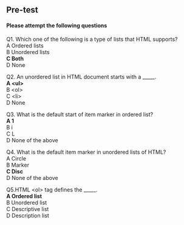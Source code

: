 ## Pre-test
#### Please attempt the following questions

Q1. Which one of the following is a type of lists that HTML supports?<br>
A  Ordered lists<br>
B  Unordered lists<br>
<b>C Both<br></b>
D  None<br>

Q2. An unordered list in HTML document starts with a _____.<br>
<b>A  &lt;ul&gt;</b><br>
B  &lt;ol&gt;<br>
C &lt;li&gt;<br>
D  None<br>

Q3. What is the default start of item marker in ordered list?<br>
<b>A  1</b><br>
B  i<br>
C L<br>
D  None of the above<br>

Q4. What is the default item marker in unordered lists of HTML?<br>
A  Circle<br>
B  Marker<br>
<b>C  Disc</b><br>
D  None of the above<br>

Q5.HTML &lt;ol&gt; tag defines the _____.<br>
<b>A  Ordered list<br></b>
B  Unordered list<br>
C  Descriptive list<br>
D Description list<br>

